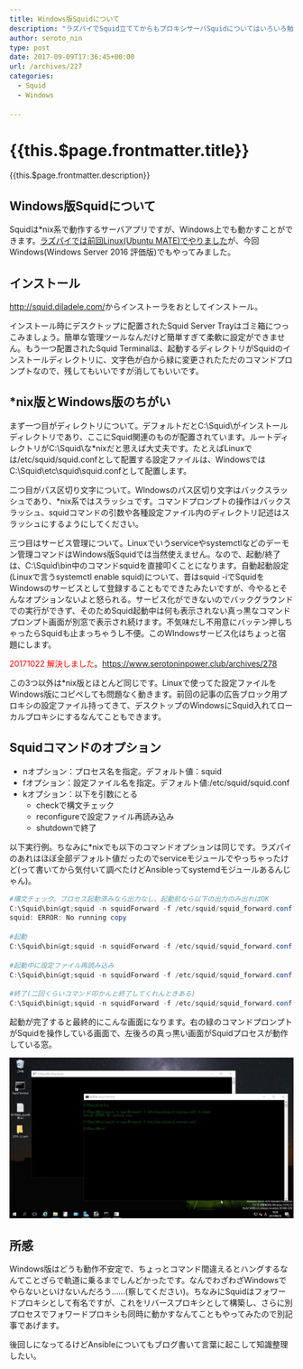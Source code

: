 ```yaml
---
title: Windows版Squidについて
description: "ラズパイでSquid立ててからもプロキシサーバSquidについてはいろいろ勉強してます。きょうはWindows版のSquidについて。Windows版はドキュメント少ないわ古いわで動作検証が大変でした。"
author: seroto_nin
type: post
date: 2017-09-09T17:36:45+00:00
url: /archives/227
categories:
  - Squid
  - Windows

---
```

# {{this.$page.frontmatter.title}}

<Date/><ShowCategoriesOfPost/>

{{this.$page.frontmatter.description}}

<!--more-->

## Windows版Squidについて

Squidは*nix系で動作するサーバアプリですが、Windows上でも動かすことができます。[ラズパイでは前回Linux(Ubuntu MATE)でやりました][1]が、今回Windows(Windows Server 2016 評価版)でもやってみました。

## インストール

<http://squid.diladele.com/>からインストーラをおとしてインストール。

インストール時にデスクトップに配置されたSquid Server Trayはゴミ箱につっこみましょう。簡単な管理ツールなんだけど簡単すぎて柔軟に設定ができません。もう一つ配置されたSquid Terminalは、起動するディレクトリがSquidのインストールディレクトリに、文字色が白から緑に変更されたただのコマンドプロンプトなので、残してもいいですが消してもいいです。

## *nix版とWindows版のちがい

まず一つ目がディレクトリについて。デフォルトだとC:\Squid\がインストールディレクトリであり、ここにSquid関連のものが配置されています。ルートディレクトリがC:\Squid\な*nixだと思えば大丈夫です。たとえばLinuxでは/etc/squid/squid.confとして配置する設定ファイルは、WindowsではC:\Squid\etc\squid\squid.confとして配置します。

二つ目がパス区切り文字について。WIndowsのパス区切り文字はバックスラッシュであり、*nix系ではスラッシュです。コマンドプロンプトの操作はバックスラッシュ、squidコマンドの引数や各種設定ファイル内のディレクトリ記述はスラッシュにするようにしてください。

三つ目はサービス管理について。Linuxでいうserviceやsystemctlなどのデーモン管理コマンドはWindows版Squidでは当然使えません。なので、起動/終了は、C:\Squid\bin中のコマンドsquidを直接叩くことになります。自動起動設定(Linuxで言うsystemctl enable squid)について、昔はsquid -iでSquidをWindowsのサービスとして登録することもでできたみたいですが、今やるとそんなオプションないよと怒られる。サービス化ができないのでバックグラウンドでの実行ができず、そのためSquid起動中は何も表示されない真っ黒なコマンドプロンプト画面が別窓で表示され続けます。不気味だし不用意にバッテン押しちゃったらSquidも止まっちゃうし不便。このWIndowsサービス化はちょっと宿題にします。

<span style="color: #ff0000;">20171022 解決しました</span>。<https://www.serotoninpower.club/archives/278>

この3つ以外は*nix版とほとんど同じです。Linuxで使ってた設定ファイルをWindows版にコピペしても問題なく動きます。前回の記事の広告ブロック用プロキシの設定ファイル持ってきて、デスクトップのWindowsにSquid入れてローカルプロキシにするなんてこともできます。

## Squidコマンドのオプション

* nオプション：プロセス名を指定。デフォルト値：squid
* fオプション：設定ファイル名を指定。デフォルト値:/etc/squid/squid.conf
* kオプション：以下を引数にとる
  * checkで構文チェック
  * reconfigureで設定ファイル再読み込み
  * shutdownで終了

以下実行例。ちなみに*nixでも以下のコマンドオプションは同じです。ラズパイのあれはほぼ全部デフォルト値だったのでserviceモジュールでやっちゃったけど(って書いてから気付いて調べたけどAnsibleってsystemdモジュールあるんじゃん)。

```powershell
#構文チェック。プロセス起動済みなら出力なし、起動前なら以下の出力のみ出ればOK
C:\Squid\bin&gt;squid -n squidForward -f /etc/squid/squid_forward.conf -k check
squid: ERROR: No running copy

#起動
C:\Squid\bin&gt;squid -n squidForward -f /etc/squid/squid_forward.conf

#起動中に設定ファイル再読み込み
C:\Squid\bin&gt;squid -n squidForward -f /etc/squid/squid_forward.conf -k reconfigure

#終了(二回くらいコマンド叩かんと終了してくれんときある)
C:\Squid\bin&gt;squid -n squidForward -f /etc/squid/squid_forward.conf -k shutdown
```

起動が完了すると最終的にこんな画面になります。右の緑のコマンドプロンプトがSquidを操作している画面で、左後ろの真っ黒い画面がSquidプロセスが動作している窓。

![WS000000.jpg](./WS000000.jpg)

## 所感

Windows版はどうも動作不安定で、ちょっとコマンド間違えるとハングするなんてことざらで軌道に乗るまでしんどかったです。なんでわざわざWindowsでやらないといけないんだろう……(察してください)。ちなみにSquidはフォワードプロキシとして有名ですが、これをリバースプロキシとして構築し、さらに別プロセスでフォワードプロキシも同時に動かすなんてこともやってみたので別記事であげます。

後回しになってるけどAnsibleについてもブログ書いて言葉に起こして知識整理したい。

 [1]: https://www.serotoninpower.club/archives/216
